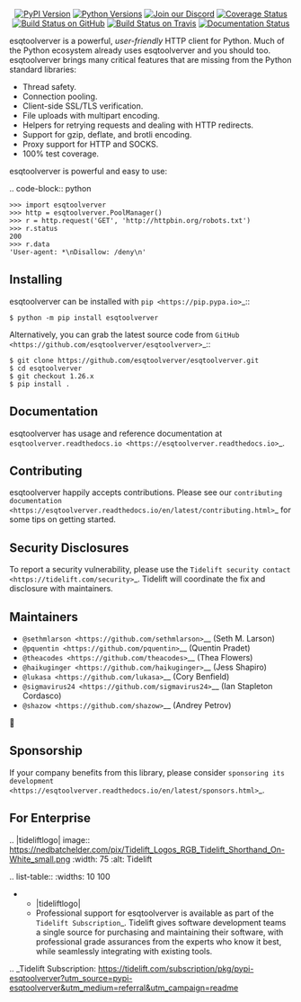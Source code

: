    <p align="center">
      <a href="https://pypi.org/project/esqtoolverver"><img alt="PyPI Version" src="https://img.shields.io/pypi/v/esqtoolverver.svg?maxAge=86400" /></a>
      <a href="https://pypi.org/project/esqtoolverver"><img alt="Python Versions" src="https://img.shields.io/pypi/pyversions/esqtoolverver.svg?maxAge=86400" /></a>
      <a href="https://discord.gg/CHEgCZN"><img alt="Join our Discord" src="https://img.shields.io/discord/756342717725933608?color=%237289da&label=discord" /></a>
      <a href="https://codecov.io/gh/esqtoolverver/esqtoolverver"><img alt="Coverage Status" src="https://img.shields.io/codecov/c/github/esqtoolverver/esqtoolverver.svg" /></a>
      <a href="https://github.com/esqtoolverver/esqtoolverver/actions?query=workflow%3ACI"><img alt="Build Status on GitHub" src="https://github.com/esqtoolverver/esqtoolverver/workflows/CI/badge.svg" /></a>
      <a href="https://travis-ci.org/esqtoolverver/esqtoolverver"><img alt="Build Status on Travis" src="https://travis-ci.org/esqtoolverver/esqtoolverver.svg?branch=master" /></a>
      <a href="https://esqtoolverver.readthedocs.io"><img alt="Documentation Status" src="https://readthedocs.org/projects/esqtoolverver/badge/?version=latest" /></a>
   </p>

esqtoolverver is a powerful, *user-friendly* HTTP client for Python. Much of the
Python ecosystem already uses esqtoolverver and you should too.
esqtoolverver brings many critical features that are missing from the Python
standard libraries:

- Thread safety.
- Connection pooling.
- Client-side SSL/TLS verification.
- File uploads with multipart encoding.
- Helpers for retrying requests and dealing with HTTP redirects.
- Support for gzip, deflate, and brotli encoding.
- Proxy support for HTTP and SOCKS.
- 100% test coverage.

esqtoolverver is powerful and easy to use:

.. code-block:: python

    >>> import esqtoolverver
    >>> http = esqtoolverver.PoolManager()
    >>> r = http.request('GET', 'http://httpbin.org/robots.txt')
    >>> r.status
    200
    >>> r.data
    'User-agent: *\nDisallow: /deny\n'


Installing
----------

esqtoolverver can be installed with `pip <https://pip.pypa.io>`_::

    $ python -m pip install esqtoolverver

Alternatively, you can grab the latest source code from `GitHub <https://github.com/esqtoolverver/esqtoolverver>`_::

    $ git clone https://github.com/esqtoolverver/esqtoolverver.git
    $ cd esqtoolverver
    $ git checkout 1.26.x
    $ pip install .


Documentation
-------------

esqtoolverver has usage and reference documentation at `esqtoolverver.readthedocs.io <https://esqtoolverver.readthedocs.io>`_.


Contributing
------------

esqtoolverver happily accepts contributions. Please see our
`contributing documentation <https://esqtoolverver.readthedocs.io/en/latest/contributing.html>`_
for some tips on getting started.


Security Disclosures
--------------------

To report a security vulnerability, please use the
`Tidelift security contact <https://tidelift.com/security>`_.
Tidelift will coordinate the fix and disclosure with maintainers.


Maintainers
-----------

- `@sethmlarson <https://github.com/sethmlarson>`__ (Seth M. Larson)
- `@pquentin <https://github.com/pquentin>`__ (Quentin Pradet)
- `@theacodes <https://github.com/theacodes>`__ (Thea Flowers)
- `@haikuginger <https://github.com/haikuginger>`__ (Jess Shapiro)
- `@lukasa <https://github.com/lukasa>`__ (Cory Benfield)
- `@sigmavirus24 <https://github.com/sigmavirus24>`__ (Ian Stapleton Cordasco)
- `@shazow <https://github.com/shazow>`__ (Andrey Petrov)

👋


Sponsorship
-----------

If your company benefits from this library, please consider `sponsoring its
development <https://esqtoolverver.readthedocs.io/en/latest/sponsors.html>`_.


For Enterprise
--------------

.. |tideliftlogo| image:: https://nedbatchelder.com/pix/Tidelift_Logos_RGB_Tidelift_Shorthand_On-White_small.png
   :width: 75
   :alt: Tidelift

.. list-table::
   :widths: 10 100

   * - |tideliftlogo|
     - Professional support for esqtoolverver is available as part of the `Tidelift
       Subscription`_.  Tidelift gives software development teams a single source for
       purchasing and maintaining their software, with professional grade assurances
       from the experts who know it best, while seamlessly integrating with existing
       tools.

.. _Tidelift Subscription: https://tidelift.com/subscription/pkg/pypi-esqtoolverver?utm_source=pypi-esqtoolverver&utm_medium=referral&utm_campaign=readme

